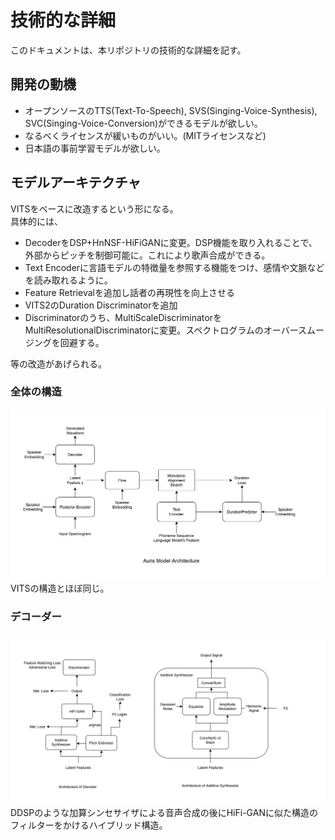 # 技術的な詳細
このドキュメントは、本リポジトリの技術的な詳細を記す。

## 開発の動機
- オープンソースのTTS(Text-To-Speech), SVS(Singing-Voice-Synthesis), SVC(Singing-Voice-Conversion)ができるモデルが欲しい。  
- なるべくライセンスが緩いものがいい。(MITライセンスなど)
- 日本語の事前学習モデルが欲しい。

## モデルアーキテクチャ
VITSをベースに改造するという形になる。  
具体的には、
- DecoderをDSP+HnNSF-HiFiGANに変更。DSP機能を取り入れることで、外部からピッチを制御可能に。これにより歌声合成ができる。
- Text Encoderに言語モデルの特徴量を参照する機能をつけ、感情や文脈などを読み取れるように。
- Feature Retrievalを追加し話者の再現性を向上させる
- VITS2のDuration Discriminatorを追加
- Discriminatorのうち、MultiScaleDiscriminatorをMultiResolutionalDiscriminatorに変更。スペクトログラムのオーバースムージングを回避する。

等の改造があげられる。

### 全体の構造
![](./images/auris_architecture.png)
VITSの構造とほぼ同じ。

### デコーダー
![](./images/auris_decoder.png)
DDSPのような加算シンセサイザによる音声合成の後にHiFi-GANに似た構造のフィルターをかけるハイブリッド構造。  